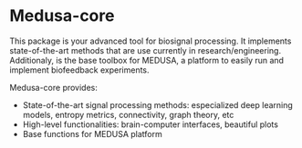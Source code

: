 # Medusa-core

This package is your advanced tool for biosignal processing. It implements state-of-the-art methods that are use currently in research/engineering. Additionaly, is the base toolbox for MEDUSA, a platform to easily run and implement biofeedback experiments.

Medusa-core provides:
- State-of-the-art signal processing methods: especialized deep learning models, entropy metrics, connectivity, graph theory, etc
- High-level functionalities: brain-computer interfaces, beautiful plots
- Base functions for MEDUSA platform
